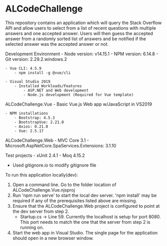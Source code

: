 # ALCodeChallenge
This repository contains an application which will query the Stack Overflow API and allow users to select from a list of recent questions with multiple answers and one accepted answer. Users will then guess the accepted answer from a randomly sorted list of answers and be notified if the selected answer was the accepted answer or not.


Development Environment
    - Node version: v14.15.1
    - NPM version: 6.14.8
    - Git version: 2.29.2.windows.2

    - Vue CLI: 4.5.9
        - npm install -g @vue/cli

    - Visual Studio 2019
        - Installed Workloads/Features
            - ASP.NET and Web development
            - Node.js development (Required for Vue template)

ALCodeChallenge.Vue
    - Basic Vue.js Web app w/JavaScript in VS2019

    - NPM installations    
        - Bootstrap: 4.5.3
        - BootstrapVue: 2.21.0
        - Axios: 0.21.0
        - Vue: 2.5.17

ALCodeChallenge.Web
    - MVC Core 3.1
    - Microsoft.AspNetCore.SpaServices.Extensions: 3.1.10

Test projects
    - xUnit 2.4.1
    - Moq 4.15.2

- Used gitignore.io to modify gitignore file

To run this application locally(dev):

1. Open a command line. Go to the folder location of ALCodeChallenge.Vue.njsproj
2. Run 'npm run serve' to start the local dev server. 'npm install' may be required if any of the prerequisites listed above are missing.
3. Ensure that the ALCodeChallenge.Web project is configured to point at the dev server from step 2.
	- Startup.cs -> Line 59. Currently the localhost is setup for port 8080. This port needs to match the one that the server from step 2 is running on.
4. Start the web app in Visual Studio. The single page for the application should open in a new browser window.